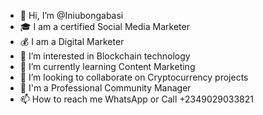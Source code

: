 - 👋 Hi, I’m @Iniubongabasi
- 🎓 I am a certified Social Media Marketer
- 💰 I am a Digital Marketer
- 👀 I’m interested in Blockchain technology
- 🌱 I’m currently learning Content Marketing
- 💞️ I’m looking to collaborate on Cryptocurrency projects
- 💼 I'm a Professional Community Manager
- 📫 How to reach me WhatsApp or Call +2349029033821
<!---
Iniubongabasi/Iniubongabasi is a ✨ special ✨ repository because its `README.md` (this file) appears on your GitHub profile.
You can click the Preview link to take a look at your changes.
--->
